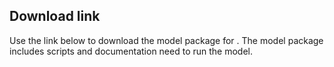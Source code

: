 <!--- 20. Download link -->
## Download link

Use the link below to download the model package for <model name>
<precision> <inference>. The model package includes scripts and
documentation need to run the model.

[<package name>](<package url>)
